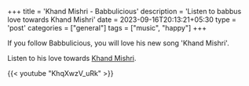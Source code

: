 +++
title = 'Khand Mishri - Babbulicious'
description = 'Listen to babbus love towards Khand Mishri'
date = 2023-09-16T20:13:21+05:30
type = 'post'
categories = ["general"]
tags = ["music", "happy"]
+++

If you follow Babbulicious, you will love his new song 'Khand Mishri'.

Listen to his love towards [Khand Mishri](https://www.youtube.com/watch?v=KhqXwzV_uRk).

{{< youtube "KhqXwzV_uRk" >}}